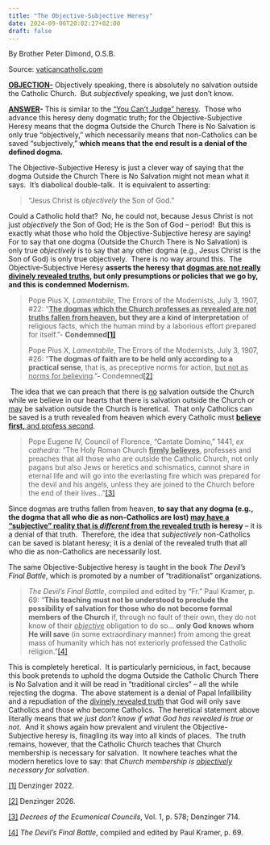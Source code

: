 ```yaml
---
title: "The Objective-Subjective Heresy"
date: 2024-09-06T20:02:27+02:00
draft: false
---
```



By Brother Peter Dimond, O.S.B.

Source: [vaticancatholic.com](https://vaticancatholic.com/the-objective-subjective-heresy/)

<p><strong><u>OBJECTION-</u></strong> Objectively speaking, there is absolutely no salvation outside the Catholic Church.  But <em>subjectively</em> speaking, we just don’t know.</p>
<p><strong><u>ANSWER</u></strong><strong>- </strong>This is similar to the <a href="https://vaticancatholic.com/you-cant-judge-heresy/">“You Can’t Judge” heresy</a>.  Those who advance this heresy deny dogmatic truth; for the Objective-Subjective Heresy means that the dogma Outside the Church There is No Salvation is only true “objectively,” which necessarily means that non-Catholics can be saved “subjectively,” <strong>which means that the end result is a denial of the defined dogma.</strong> </p>
<p>The Objective-Subjective Heresy is just a clever way of saying that the dogma Outside the Church There is No Salvation might not mean what it says.  It’s diabolical double-talk.  It is equivalent to asserting:</p>
<blockquote>
<p>“Jesus Christ is <em>objectively </em>the Son of God.” </p>
</blockquote>
<p>Could a Catholic hold that?  No, he could not, because Jesus Christ is not just <em>objectively </em>the Son of God; He is the Son of God – period!  But this is exactly what those who hold the Objective-Subjective heresy are saying!  For to say that one dogma (Outside the Church There is No Salvation) is only true <em>objectively</em> is to say that any other dogma (e.g., Jesus Christ is the Son of God) is only true objectively.  There is no way around this.  The Objective-Subjective Heresy <strong>asserts the heresy that <u>dogmas are not really divinely revealed truths</u>, but only presumptions or policies that we go by, and this is condemned Modernism.</strong></p>
<blockquote>
<p>Pope Pius X, <em>Lamentabile</em>, The Errors of the Modernists, July 3, 1907, #22: “<strong><u>The dogmas which the Church professes as revealed are not truths fallen from heaven</u>, but they are a kind of interpretation</strong> of religious facts, which the human mind by a laborious effort prepared for itself.”- <strong>Condemned<a href="#_edn1" name="_ednref1">[1]</a> </strong> </p>
<p>Pope Pius X, <em>Lamentabile</em>, The Errors of the Modernists, July 3, 1907, #26: “<strong>The dogmas of faith are to be held only according to a practical sense</strong>, that is, as preceptive norms for action, <u>but not as norms for believing</u>.”- Condemned<a href="#_edn2" name="_ednref2">[2]</a></p>
</blockquote>
<p><em> </em>The idea that we can preach that there is <u>no</u> salvation outside the Church while we believe in our hearts that there is salvation outside the Church or <u>may</u> be salvation outside the Church is heretical.  That only Catholics can be saved is a truth revealed from heaven which every Catholic must <strong><u>believe first,</u></strong><u> and profess second</u>.</p>
<blockquote>
<p>Pope Eugene IV, Council of Florence, “Cantate Domino,” 1441, <em>ex cathedra</em>: “The Holy Roman Church <strong><u>firmly believes</u></strong>, professes and preaches that all those who are outside the Catholic Church, not only pagans but also Jews or heretics and schismatics, cannot share in eternal life and will go into the everlasting fire which was prepared for the devil and his angels, unless they are joined to the Church before the end of their lives...”<a href="#_edn3" name="_ednref3">[3]</a></p>
</blockquote>
<p>Since dogmas are truths fallen from heaven, <strong>to say that any dogma (e.g., the dogma that all who die as non-Catholics are lost) <u>may have a “subjective” reality that is <em>different</em> from the revealed truth</u> is heresy</strong> – it is a denial of that truth.  Therefore, the idea that <em>subjectively</em> non-Catholics can be saved is blatant heresy; it is a denial of the revealed truth that all who die as non-Catholics are necessarily lost. </p>
<p>The same Objective-Subjective heresy is taught in the book <em>The Devil’s Final Battle</em>, which is promoted by a number of “traditionalist” organizations.</p>
<blockquote>
<p><em>The Devil’s Final Battle</em>, compiled and edited by “Fr.” Paul Kramer, p. 69: “<strong>This teaching must not be understood to preclude the possibility of salvation for those who do not become formal members of the Church</strong> if, through no fault of their own, they do not know of their <em><u>objective</u></em> obligation to do so… <strong>only God knows whom He will save</strong> (in some extraordinary manner) from among the great mass of humanity which has not exteriorly professed the Catholic religion.”<a href="#_edn4" name="_ednref4">[4]</a></p>
</blockquote>
<p>This is completely heretical.  It is particularly pernicious, in fact, because this book pretends to uphold the dogma Outside the Catholic Church There is No Salvation and it will be read in “traditional circles” – all the while rejecting the dogma.  The above statement is a denial of Papal Infallibility and a repudiation of the <u>divinely revealed truth</u> that God will only save Catholics and those who become Catholics.  The heretical statement above literally means that <em>we just don’t know if what God has revealed is true or not</em>.  And it shows again how prevalent and virulent the Objective-Subjective heresy is, finagling its way into all kinds of places.  The truth remains, however, that the Catholic Church teaches that Church membership is necessary for salvation.  It nowhere teaches what the modern heretics love to say: that <em>Church membership is <u>objectively</u> necessary for salvation</em>.</p>

<div class="footnotes">
<div>
<p><a href="#_ednref1" name="_edn1">[1]</a> Denzinger 2022.</p>
</div>
<div>
<p><a href="#_ednref2" name="_edn2">[2]</a> Denzinger 2026.</p>
</div>
<div>
<p><a href="#_ednref3" name="_edn3">[3]</a> <em>Decrees of the Ecumenical Councils</em>, Vol. 1, p. 578; Denzinger 714.</p>
</div>
<div>
<p><a href="#_ednref4" name="_edn4">[4]</a> <em>The Devil’s Final Battle</em>, compiled and edited by Paul Kramer, p. 69.</p>
</div>
</div>
</div>
